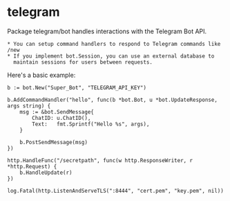 # telegram

Package telegram/bot handles interactions with the Telegram Bot API.

    * You can setup command handlers to respond to Telegram commands like /new
    * If you implement bot.Session, you can use an external database to
      maintain sessions for users between requests.

Here's a basic example:

    b := bot.New("Super_Bot", "TELEGRAM_API_KEY")

    b.AddCommandHandler("hello", func(b *bot.Bot, u *bot.UpdateResponse, args string) {
        msg := &bot.SendMessage{
            ChatID: u.ChatID(),
            Text:   fmt.Sprintf("Hello %s", args),
        }

        b.PostSendMessage(msg)
    })

    http.HandleFunc("/secretpath", func(w http.ResponseWriter, r *http.Request) {
        b.HandleUpdate(r)
    })

    log.Fatal(http.ListenAndServeTLS(":8444", "cert.pem", "key.pem", nil))
